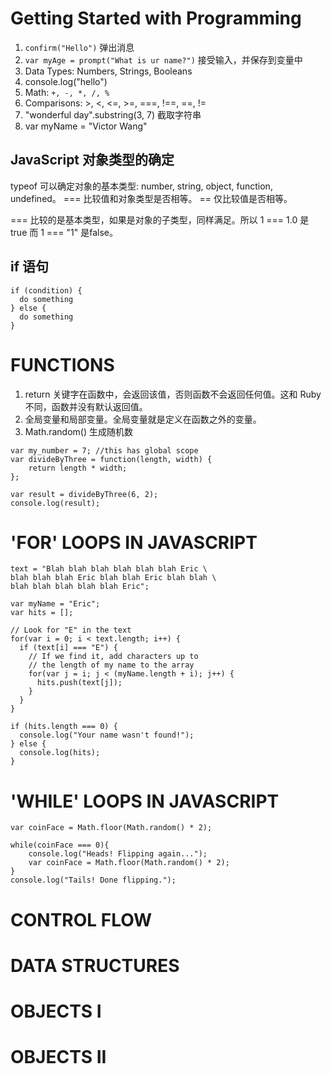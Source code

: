 # Getting Started with Programming

1. ```confirm("Hello")``` 弹出消息
2. ```var myAge = prompt("What is ur name?")``` 接受输入，并保存到变量中
3. Data Types: Numbers, Strings, Booleans
4. console.log("hello")
5. Math: ```+, -, *, /, %```
6. Comparisons: >, <, <=, >=, ===, !==, ==, !=
7. "wonderful day".substring(3, 7) 截取字符串
8. var myName = "Victor Wang"

## JavaScript 对象类型的确定

typeof 可以确定对象的基本类型: number, string, object, function, undefined。 === 比较值和对象类型是否相等。 == 仅比较值是否相等。

=== 比较的是基本类型，如果是对象的子类型，同样满足。所以 1 === 1.0 是 true 而 1 === "1" 是false。

## if 语句

```
if (condition) {
  do something
} else {
  do something
}
```

# FUNCTIONS

1. return 关键字在函数中，会返回该值，否则函数不会返回任何值。这和 Ruby 不同，函数并没有默认返回值。
2. 全局变量和局部变量。全局变量就是定义在函数之外的变量。
3. Math.random() 生成随机数

```
var my_number = 7; //this has global scope
var divideByThree = function(length, width) {
    return length * width;
};

var result = divideByThree(6, 2);
console.log(result);
```

# 'FOR' LOOPS IN JAVASCRIPT

```
text = "Blah blah blah blah blah blah Eric \
blah blah blah Eric blah blah Eric blah blah \
blah blah blah blah blah Eric";

var myName = "Eric";
var hits = [];

// Look for "E" in the text
for(var i = 0; i < text.length; i++) {
  if (text[i] === "E") {
    // If we find it, add characters up to
    // the length of my name to the array
    for(var j = i; j < (myName.length + i); j++) {
      hits.push(text[j]);
    }
  }
}

if (hits.length === 0) {
  console.log("Your name wasn't found!");
} else {
  console.log(hits);
}
```

# 'WHILE' LOOPS IN JAVASCRIPT

```
var coinFace = Math.floor(Math.random() * 2);

while(coinFace === 0){
	console.log("Heads! Flipping again...");
	var coinFace = Math.floor(Math.random() * 2);
}
console.log("Tails! Done flipping.");
```

# CONTROL FLOW

# DATA STRUCTURES

# OBJECTS I

# OBJECTS II
